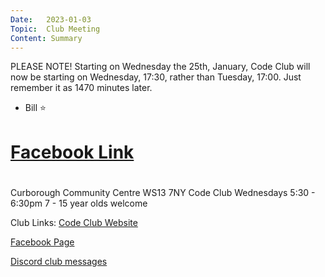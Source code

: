 ```yaml
---
Date:   2023-01-03
Topic:  Club Meeting
Content: Summary
---
```

PLEASE NOTE!
Starting on Wednesday the 25th, January, Code Club will now be starting on Wednesday, 17:30, rather than Tuesday, 17:00. Just remember it as 1470 minutes later. 
- Bill 
⭐️

# [Facebook Link](https://www.facebook.com/720665616418529/posts/675584440926647)

#
Curborough Community Centre
WS13 7NY
Code Club
Wednesdays 5:30 - 6:30pm
7 - 15 year olds welcome

Club Links:
[Code Club Website](https://lichfield-code-club.github.io/)

[Facebook Page](https://www.facebook.com/LichfieldCoders)

[Discord club messages](https://discord.gg/szz6xGK)
